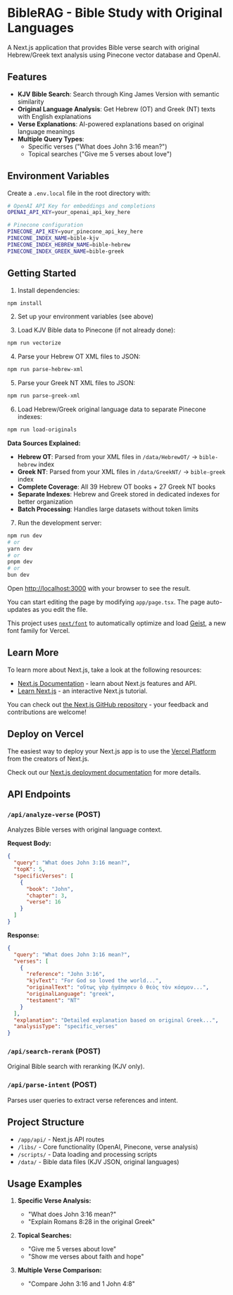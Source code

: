 # BibleRAG - Bible Study with Original Languages

A Next.js application that provides Bible verse search with original Hebrew/Greek text analysis using Pinecone vector database and OpenAI.

## Features

- **KJV Bible Search**: Search through King James Version with semantic similarity
- **Original Language Analysis**: Get Hebrew (OT) and Greek (NT) texts with English explanations
- **Verse Explanations**: AI-powered explanations based on original language meanings
- **Multiple Query Types**: 
  - Specific verses ("What does John 3:16 mean?")
  - Topical searches ("Give me 5 verses about love")

## Environment Variables

Create a `.env.local` file in the root directory with:

```bash
# OpenAI API Key for embeddings and completions
OPENAI_API_KEY=your_openai_api_key_here

# Pinecone configuration
PINECONE_API_KEY=your_pinecone_api_key_here
PINECONE_INDEX_NAME=bible-kjv
PINECONE_INDEX_HEBREW_NAME=bible-hebrew
PINECONE_INDEX_GREEK_NAME=bible-greek
```

## Getting Started

1. Install dependencies:
```bash
npm install
```

2. Set up your environment variables (see above)

3. Load KJV Bible data to Pinecone (if not already done):
```bash
npm run vectorize
```

4. Parse your Hebrew OT XML files to JSON:
```bash
npm run parse-hebrew-xml
```

5. Parse your Greek NT XML files to JSON:
```bash
npm run parse-greek-xml
```

6. Load Hebrew/Greek original language data to separate Pinecone indexes:
```bash
npm run load-originals
```

**Data Sources Explained:**
- **Hebrew OT**: Parsed from your XML files in `/data/HebrewOT/` → `bible-hebrew` index
- **Greek NT**: Parsed from your XML files in `/data/GreekNT/` → `bible-greek` index  
- **Complete Coverage**: All 39 Hebrew OT books + 27 Greek NT books
- **Separate Indexes**: Hebrew and Greek stored in dedicated indexes for better organization
- **Batch Processing**: Handles large datasets without token limits

7. Run the development server:

```bash
npm run dev
# or
yarn dev
# or
pnpm dev
# or
bun dev
```

Open [http://localhost:3000](http://localhost:3000) with your browser to see the result.

You can start editing the page by modifying `app/page.tsx`. The page auto-updates as you edit the file.

This project uses [`next/font`](https://nextjs.org/docs/app/building-your-application/optimizing/fonts) to automatically optimize and load [Geist](https://vercel.com/font), a new font family for Vercel.

## Learn More

To learn more about Next.js, take a look at the following resources:

- [Next.js Documentation](https://nextjs.org/docs) - learn about Next.js features and API.
- [Learn Next.js](https://nextjs.org/learn) - an interactive Next.js tutorial.

You can check out [the Next.js GitHub repository](https://github.com/vercel/next.js) - your feedback and contributions are welcome!

## Deploy on Vercel

The easiest way to deploy your Next.js app is to use the [Vercel Platform](https://vercel.com/new?utm_medium=default-template&filter=next.js&utm_source=create-next-app&utm_campaign=create-next-app-readme) from the creators of Next.js.

Check out our [Next.js deployment documentation](https://nextjs.org/docs/app/building-your-application/deploying) for more details.

## API Endpoints

### `/api/analyze-verse` (POST)
Analyzes Bible verses with original language context.

**Request Body:**
```json
{
  "query": "What does John 3:16 mean?",
  "topK": 5,
  "specificVerses": [
    {
      "book": "John", 
      "chapter": 3, 
      "verse": 16
    }
  ]
}
```

**Response:**
```json
{
  "query": "What does John 3:16 mean?",
  "verses": [
    {
      "reference": "John 3:16",
      "kjvText": "For God so loved the world...",
      "originalText": "οὕτως γὰρ ἠγάπησεν ὁ θεὸς τὸν κόσμον...",
      "originalLanguage": "greek",
      "testament": "NT"
    }
  ],
  "explanation": "Detailed explanation based on original Greek...",
  "analysisType": "specific_verses"
}
```

### `/api/search-rerank` (POST)
Original Bible search with reranking (KJV only).

### `/api/parse-intent` (POST)
Parses user queries to extract verse references and intent.

## Project Structure

- `/app/api/` - Next.js API routes
- `/libs/` - Core functionality (OpenAI, Pinecone, verse analysis)
- `/scripts/` - Data loading and processing scripts
- `/data/` - Bible data files (KJV JSON, original languages)

## Usage Examples

1. **Specific Verse Analysis:**
   - "What does John 3:16 mean?"
   - "Explain Romans 8:28 in the original Greek"

2. **Topical Searches:**
   - "Give me 5 verses about love"
   - "Show me verses about faith and hope"

3. **Multiple Verse Comparison:**
   - "Compare John 3:16 and 1 John 4:8"
